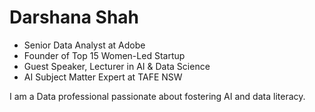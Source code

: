 # Darshana Shah
- Senior Data Analyst at Adobe
- Founder of Top 15 Women-Led Startup
- Guest Speaker, Lecturer in AI & Data Science
- AI Subject Matter Expert at TAFE NSW

I am a Data professional passionate about fostering AI and data literacy.


